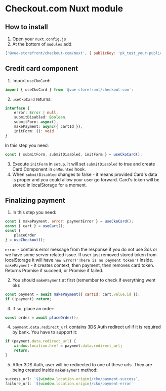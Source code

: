 # Checkout.com Nuxt module
## How to install
1. Open your `nuxt.config.js`
2. At the bottom of `modules` add:
```js
['@vue-storefront/checkout-com/nuxt', { publicKey: 'pk_test_your-public-key' }],
```

## Credit card component
1. Import `useCkoCard`:
```js
import { useCkoCard } from '@vue-storefront/checkout-com';
```

2. `useCkoCard` returns:
```ts
interface {
    error: Error | null,
    submitDisabled: Boolean,
    submitForm: async(),
    makePayment: async({ cartId }),
    initForm: (): void
}
```

In this step you need:
```js
const { submitForm, submitDisabled, initForm } = useCkoCard();
```

3. Execute `initForm` in `setup`. It will set `submitDisabled` to true and create Card Component in `onMounted` hook.
4. When `submitDisabled` changes to false - it means provided Card's data is proper and you could allow your user go forward. Card's token will be stored in localStorage for a moment.

## Finalizing payment
1. In this step you need:
```js
const { makePayment, error: paymentError } = useCkoCard();
const { cart } = useCart();
const {
    placeOrder
} = useCheckout();
```

`error` - contains error message from the response if you do not use 3ds or we have some server related issue. If user just removed stored token from localStorage it will have `new Error('There is no payment token')` inside.
`makePayment` - it creates context, then payment, then removes card token. Returns Promise<Payment> if succeed, or Promise<null> if failed.

2. You should `makePayment` at first (remember to check if everything went ok):
```js
const payment = await makePayment({ cartId: cart.value.id });
if (!payment) return;
```

3. If so, place an order:
```js
const order = await placeOrder();
```

4. `payment.data.redirect_url` contains 3DS Auth redirect url if it is required by bank. You have to support it:
```js
if (payment.data.redirect_url) {
    window.location.href = payment.data.redirect_url;
    return;
}
```

5. After 3DS Auth, user will be redirected to one of these urls. They are being created inside `makePayment` method:
```js
success_url: `${window.location.origin}/cko/payment-success`,
failure_url: `${window.location.origin}/cko/payment-error`
```